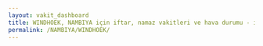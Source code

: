 ```yaml
---
layout: vakit_dashboard
title: WINDHOEK, NAMBIYA için iftar, namaz vakitleri ve hava durumu - ilçe/eyalet seç
permalink: /NAMBIYA/WINDHOEK/
---
```


<script type="text/javascript">
  var GLOBAL_COUNTRY = 'NAMBIYA';
  var GLOBAL_CITY = 'WINDHOEK';
  var GLOBAL_STATE = '';
  var lat = 72;
  var lon = 21;
</script>
